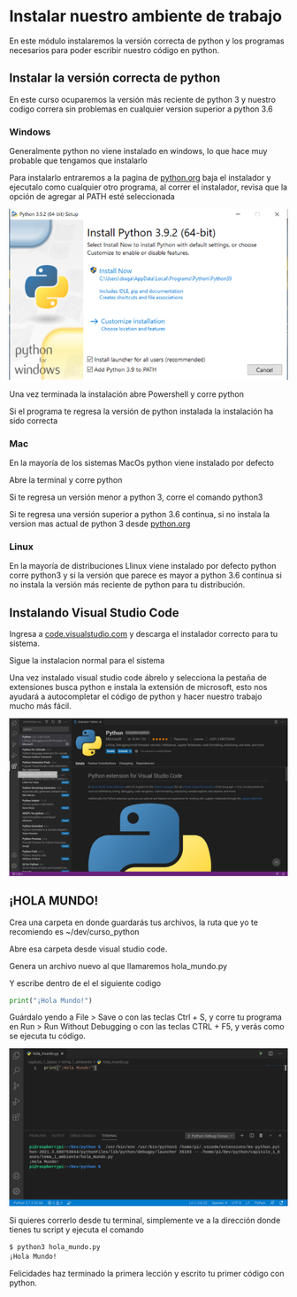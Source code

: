 # Instalar nuestro ambiente de trabajo

En este módulo instalaremos la versión correcta de python y los programas necesarios para poder escribir nuestro código en python.

## Instalar la versión correcta de python

En este curso ocuparemos la versión más reciente de python 3 y nuestro codigo correra sin problemas en cualquier version superior a python 3.6

### Windows

Generalmente python no viene instalado en windows, lo que hace muy probable que tengamos que instalarlo

Para instalarlo entraremos a la pagina de [python.org](https://www.python.org/downloads/windows/) baja el instalador y ejecutalo como cualquier otro programa, al correr el instalador, revisa que la opción de agregar al PATH esté seleccionada

![1-1](1-1.png)

Una vez terminada la instalación abre Powershell y corre python

Si el programa te regresa la versión de python instalada la instalación ha sido correcta

### Mac

En la mayoría de los sistemas MacOs python viene instalado por defecto

Abre la terminal y corre python

Si te regresa un versión menor a python 3, corre el comando python3

Si te regresa una versión superior a python 3.6 continua, si no instala la version mas actual de python 3 desde [python.org](https://www.python.org/downloads/mac-osx/)

### Linux

En la mayoría de distribuciones Llinux viene instalado por defecto python corre python3 y si la versión que parece es mayor a python 3.6 continua si no instala la versión más reciente de python para tu distribución.

## Instalando Visual Studio Code

Ingresa a [code.visualstudio.com](https://code.visualstudio.com/) y descarga el instalador correcto para tu sistema.

Sigue la instalacion normal para el sistema

Una vez instalado visual studio code ábrelo y selecciona la pestaña de extensiones busca python e instala la extensión de microsoft, esto nos ayudará  a autocompletar el código de python y hacer nuestro trabajo mucho más fácil.

![1-2](1-2.png)

## ¡HOLA MUNDO!

Crea una carpeta en donde guardarás tus archivos, la ruta que yo te recomiendo es ~/dev/curso_python

Abre esa carpeta desde visual studio code.

Genera un archivo nuevo al que llamaremos hola_mundo.py

Y escribe dentro de el el siguiente codigo

```python
print("¡Hola Mundo!")
```

Guárdalo yendo a File > Save o con las teclas Ctrl + S, y corre tu programa en Run > Run Without Debugging o con las teclas CTRL + F5, y verás como se ejecuta tu código.

![1-3](1-3.png)

Si quieres correrlo desde tu terminal, simplemente ve a la dirección donde tienes tu script y ejecuta el comando

```bash
$ python3 hola_mundo.py
¡Hola Mundo!
```

Felicidades haz terminado la primera lección y escrito tu primer código con python.

